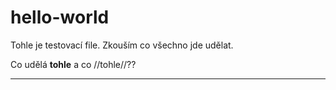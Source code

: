 # hello-world

Tohle je testovací file. Zkouším co všechno jde udělat. 

Co udělá **tohle** a co //tohle//??

----
